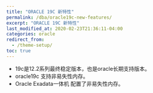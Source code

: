 ```yaml
---
title: "ORACLE 19C 新特性"
permalink: /dba/oracle19c-new-features/
excerpt: "ORACLE 19C 新特性"
last_modified_at: 2020-02-23T21:36:11-04:00
categories: oracle
redirect_from:
  - /theme-setup/
toc: true
---
```


- 19c是12.2系列最终稳定版本，也是oracle长期支持版本。
- oracle19c 支持非易失性内存。
- Oracle Exadata一体机 配置了非易失性内存。